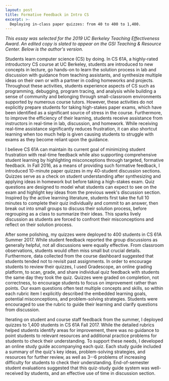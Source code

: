 ```yaml
---
layout: post
title: Formative Feedback in Intro CS
excerpt: >-
  Deploying in-class paper quizzes: from 40 to 400 to 1,400.
---
```


*This essay was selected for the 2019 UC Berkeley Teaching Effectiveness Award.
An edited copy is slated to appear on the GSI Teaching & Resource Center.
Below is the author's version.*

Students learn computer science (CS) by doing. In CS 61A, a highly-rated
introductory CS course at UC Berkeley, students are introduced to new concepts
in lecture, go hands-on to learn the solution process in lab and discussion
with guidance from teaching assistants, and synthesize multiple ideas on their
own or with a partner in coding homeworks and projects. Throughout these
activities, students experience aspects of CS such as programming, debugging,
program tracing, and analysis while building a sense of community and belonging
through small-classroom environments supported by numerous course tutors.
However, these activities do not explicitly prepare students for taking
high-stakes paper exams, which have been identified as a significant source of
stress in the course. Furthermore, to improve the efficiency of their learning,
students receive assistance from instructors in real-time in lab, discussion,
and homework. While receiving real-time assistance significantly reduces
frustration, it can also shortcut learning when too much help is given causing
students to struggle with exams as they become reliant upon the guidance.

I believe CS 61A can maintain its current goal of minimizing student
frustration with real-time feedback while also supporting comprehensive student
learning by highlighting misconceptions through targeted, formative feedback.
In Fall 2016, as a means of providing such formative feedback, I introduced
10-minute paper quizzes in my 40-student discussion sections. Quizzes serve as
a check on student understanding after synthesizing and applying ideas in
homework but before taking a high-stakes exam. Quiz questions are designed to
model what students can expect to see on the exam and highlight key ideas from
the previous week's discussion section. Inspired by the active learning
literature, students first take the full 10 minutes to complete their quiz
individually and commit to an answer, then break out into small groups to
discuss their solution process, before regrouping as a class to summarize their
ideas. This sparks lively discussion as students are forced to confront their
misconceptions and reflect on their solution process.

After some polishing, my quizzes were deployed to 400 students in CS 61A Summer
2017\. While student feedback reported the group discussions as generally
helpful, not all discussions were equally effective. From classroom
observations, students would often miss small but crucial details. Furthermore,
data collected from the course dashboard suggested that students tended not to
revisit past assignments. In order to encourage students to review their
quizzes, I used Gradescope, an online grading platform, to scan, grade, and
share individual quiz feedback with students the same day they took the quiz.
Quizzes were graded on completion, not correctness, to encourage students to
focus on improvement rather than points. Our exam questions often test multiple
concepts and skills, so within each rubric item I explicitly described the
embedded learning goals, potential misconceptions, and problem-solving
strategies. Students were encouraged to use the rubric to guide their learning
and clarify questions from discussion.

Iterating on student and course staff feedback from the summer, I deployed
quizzes to 1,400 students in CS 61A Fall 2017. While the detailed rubrics
helped students identify areas for improvement, there was no guidance to point
students to relevant resources and additional practice problems for students to
check their understanding. To support these needs, I developed an online study
guide accompanying each quiz. Each study guide included a summary of the quiz's
key ideas, problem-solving strategies, and resources for further review, as
well as 3--6 problems of increasing difficulty for students to check their
understanding. End-of-semester student evaluations suggested that this
quiz-study guide system was well-received by students, and an effective use of
time in discussion section.
